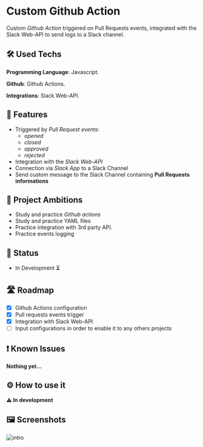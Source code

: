 
# Custom Github Action

Custom *Github Action* triggered on Pull Requests events, integrated with the Slack Web-API to send logs to a Slack channel.

## 🛠️ Used Techs

**Programming Language**: Javascript.

**Github**: Github Actions.

**Integrations**: Slack Web-API.





## 🤖 Features

- Triggered by *Pull Request events*:
    - *opened*
    - *closed*
    - *approved*
    - *rejected*
- Integration with the *Slack Web-API*
- Connection via *Slack App* to a Slack Channel
- Send custom message to the Slack Channel containing **Pull Requests informations**





## 📕 Project Ambitions

- Study and practice *Github actions*
- Study and practice YAML files
- Practice integration with 3rd party API.
- Practice events logging



## 🚨 Status
- In Development ⏳
## 🛣️ Roadmap
- [x]  Github Actions configuration
- [x]  Pull requests events trigger  
- [x]  Integration with Slack Web-API
- [ ]  Input configurations in order to enable it to any others projects

## ❗ Known Issues
**Nothing yet...**


## ⚙️ How to use it
**⚠️ In development**


## 🖼️ Screenshots
![intro](https://cdn.discordapp.com/attachments/1154186775581966437/1164417616396427324/image.png?ex=65432369&is=6530ae69&hm=ff4d73bcc05ce43178d93bf27faa80e6ee38be5ed17f161b5c4b8cec2378204e&)

